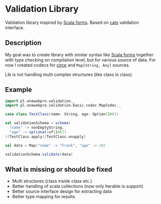 # Validation Library

Validation library inspired by [Scala forms](https://playframework.com/documentation/2.5.x/ScalaForms). Based on [cats](http://typelevel.org/cats/) 
validation interface.

## Description
My goal was to create library with similar syntax like [Scala forms](https://playframework.com/documentation/2.5.x/ScalaForms) together with type checking on compilation level, but for various source of 
data. For now I created codecs for [circe](circe.github.io/circe/) and `Map[String, Any]` sources. 

Lib is not handling multi complex structures (like class in class).

## Example

```scala
import pl.onewebpro.validation._
import pl.onewebpro.validation.basic.codec.MapCodec._

case class TestClass(name: String, age: Option[Int])

val validationSchema = schema(
  "name" -> nonEmptyString,
  "age" -> optional(of[Int])
)(TestClass.apply)(TestClass.unapply)

val data = Map("name" -> "Frank", "age" -> 18)

validationSchema.validate(data)

```

## What is missing or should be fixed

* Multi structures (class inside class etc.)
* Better handling of scala collections (now only Iterable is support)
* Better source interface design for extracting data
* Better type mapping for results
